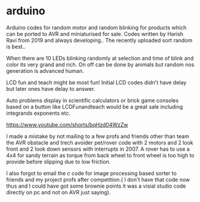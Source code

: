 # arduino
Arduino codes for random motor and random blinking for products which can be ported to AVR and miniaturised for sale. Codes written by Harish Ravi from 2019 and always developing.. The recently uploaded sort random is best..

When there are 10 LEDs blinking randomly at selection and time of blink and color its very grand and rich. On off can be done by animals but random nos generation is advanced human.

LCD fun and teach might be most fun! Initial LCD codes didn't have delay but later ones have delay to answer.

Auto problems display in scientific calculators or brick game consoles based on a button like LCDFunandteach would be a great sale including integrands exponents etc.

https://www.youtube.com/shorts/bqHzd04WzZw

I made a mistake by not mailing to a few profs and friends other than team the AVR obstacle and trech avoider pet/rover code with 2 motors and 2 look front and 2 look down sensors with interrupts in 2007. A rover has to use a 4x4 for sandy terrain as torque from back wheel to front wheel is too high to provide before slipping due to low friction.

I also forgot to email the c code for image processing based sorter to friends and my project profs after competition.( I don't have that code now thus and I could have got some brownie points it was a visial studio code directly on pc and not on AVR just saying).

